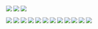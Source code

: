 [![](https://img.shields.io/badge/Manjaro-KDE-33aadd?style=flat-square&logo=manjaro&logoColor=ffffff)](https://manjaro.org) 
[![](https://img.shields.io/badge/macOS-Catalina-292e33?style=flat-square&logo=apple&logoColor=ffffff)](https://www.apple.com/macbook-pro/)
[![](https://img.shields.io/badge/Windows_10-Pro-292e33?style=flat-square&logo=windows&logoColor=ffffff)](https://www.microsoft.com/en-us/windows/)

[![](https://img.shields.io/badge/-Rust-007396?style=flat-square&logo=Rust&logoColor=ffffff)](https://www.rust-lang.org/)
[![](https://img.shields.io/badge/-Dart-007396?style=flat-square&logo=Dart&logoColor=ffffff)](https://dart.dev/)
[![](https://img.shields.io/badge/-Go-007396?style=flat-square&logo=Go&logoColor=ffffff)](https://golang.org/)
[![](https://img.shields.io/badge/-C-007396?style=flat-square&logo=C&logoColor=ffffff)](https://en.wikipedia.org/wiki/C_(programming_language))
[![](https://img.shields.io/badge/-Lua-007396?style=flat-square&logo=Lua&logoColor=ffffff)](http://www.lua.org/)
[![](https://img.shields.io/badge/-Python3-007396?style=flat-square&logo=Python&logoColor=ffffff)](https://www.python.org/)
[![](https://img.shields.io/badge/-Swift-007396?style=flat-square&logo=Swift&logoColor=ffffff)](https://swift.org/)
[![](https://img.shields.io/badge/-ObjectiveC-007396?style=flat-square&logo=Swift&logoColor=ffffff)](https://developer.apple.com/library/archive/documentation/Cocoa/Conceptual/ProgrammingWithObjectiveC/Introduction/Introduction.html)
[![](https://img.shields.io/badge/-Fish-007396?style=flat-square&logo=Fish&logoColor=ffffff)](https://fishshell.com)
[![](https://img.shields.io/badge/-Bash-007396?style=flat-square&logo=Bash&logoColor=ffffff)](https://www.gnu.org/software/bash/)
[![](https://img.shields.io/badge/-Zsh-007396?style=flat-square&logo=Zsh&logoColor=ffffff)](https://www.zsh.org/)
[![](https://img.shields.io/badge/-Powershell-007396?style=flat-square&logo=Powershell&logoColor=ffffff)](https://github.com/PowerShell/PowerShell/)
